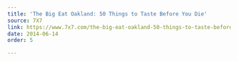 ```yaml
---
title: 'The Big Eat Oakland: 50 Things to Taste Before You Die'
source: 7X7
link: https://www.7x7.com/the-big-eat-oakland-50-things-to-taste-before-you-die-1786968922.html
date: 2014-06-14
order: 5

---
```

